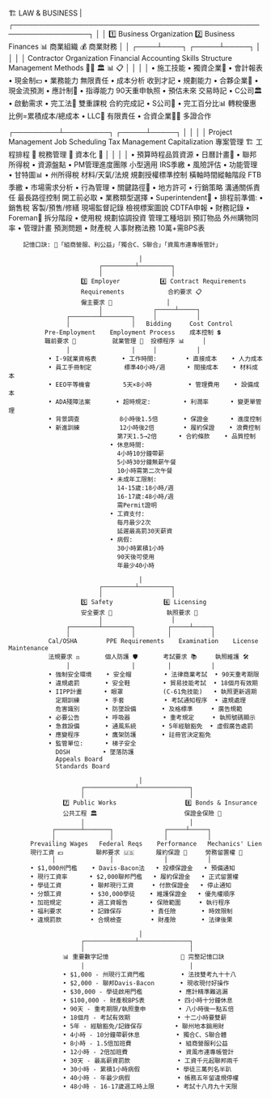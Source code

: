   🏗️ LAW & BUSINESS
                                           |
        ┌─────────────────────────────────────────────────────────────────┐
        │                                                                 │
   1️⃣ Business Organization                                          2️⃣ Business Finances
        📊 商業組織                                                      💰 商業財務
        │                                                                 │
   ┌────┴────┐                                                      ┌─────┴─────┐
   │         │                                                      │           │
Contractor  Organization                                        Financial    Accounting
Skills      Structure                                          Management   Methods
🧑‍🔧        🏛️                                                   📊          📋
   │         │                                                      │           │
• 施工技能    • 獨資企業👤                                             • 會計報表     • 現金制💵
• 業務能力      無限責任                                              • 成本分析       收到才記
• 規劃能力    • 合夥企業🤝                                            • 現金流預測     • 應計制📅
• 指導能力      90天重申執照                                         • 預估未來       交易時記
             • C公司🏛️                                            • 啟動需求       • 完工法🏁
               雙重課稅                                                             合約完成記
             • S公司🧾                                                             • 完工百分比📊
               轉稅優惠                                                             比例=累積成本/總成本
             • LLC🏢
               有限責任
             • 合資企業🤝🔗
               多證合作
             
   ┌─────────┴─────────┐                                        ┌─────┴─────┐
   │                   │                                        │           │
Project Management   Job Scheduling                        Tax Management Capitalization
專案管理 🏗️           工程排程 📆                              稅務管理 💸     資本化 🏦
   │                   │                                        │           │
• 預算時程品質資源       • 日曆計畫📅                              • 聯邦所得稅     • 資源盤點
• PM管理進度團隊          小型適用                                IRS季繳       • 風險評估
• 功能管理              • 甘特圖📊                              • 州所得稅       材料/天氣/法規
  規劃授權標準控制        橫軸時間縱軸階段                         FTB季繳       • 市場需求分析
• 行為管理              • 關鍵路徑🔗                            • 地方許可       • 行銷策略
  溝通關係責任            最長路徑控制                            開工前必取     • 業務類型選擇
• Superintendent🧱      • 排程前準備:                          • 銷售稅         客製/預售/修繕
  現場監督記錄            檢視標案圖說                           CDTFA申報      • 財務記錄
• Foreman🧰             拆分階段                              • 使用稅         規劃協調投資
  管理工種培訓            預訂物品                              外州購物同率    • 管理計畫
                        預測問題                              • 財產稅         人事財務法務
                                                            10萬+需BPS表

        記憶口訣: 🧠「組商營服、利公益」「獨合C、S聯合」「資風市連專帳管計」

                                        │
                             ┌─────────┴─────────┐
                             │                   │
                        3️⃣ Employer           4️⃣ Contract Requirements
                        Requirements            合約要求 📋
                        僱主要求 👥               │
                             │              ┌─────┴─────┐
                    ┌────────┴────────┐     │           │
                    │                 │   Bidding     Cost Control
              Pre-Employment    Employment Process    成本控制 💲
              職前要求 📝          就業管理 💼  投標程序 📊     │
                    │                 │     │           │
               • I-9就業資格表       • 工作時間:        • 直接成本    • 人力成本
               • 員工手冊制定         標準40小時/週      • 間接成本    • 材料成本
               • EEO平等機會         5天×8小時          • 管理費用    • 設備成本
               • ADA殘障法案       • 超時規定:         • 利潤率      • 變更單管理
               • 背景調查           8小時後1.5倍       • 保證金      • 進度控制
               • 新進訓練           12小時後2倍        • 履約保證    • 浪費控制
                                  第7天1.5→2倍      • 合約條款    • 品質控制
                                • 休息時間:
                                  4小時10分鐘帶薪
                                  5小時30分鐘無薪午餐
                                  10小時需第二次午餐
                                • 未成年工限制:
                                  14-15歲:18小時/週
                                  16-17歲:48小時/週
                                  需Permit證明
                                • 工資支付:
                                  每月最少2次
                                  延遲最高罰30天薪資
                                • 病假:
                                  30小時累積1小時
                                  90天後可使用
                                  年最少40小時

                                        │
                             ┌─────────┴─────────┐
                             │                   │
                        5️⃣ Safety              6️⃣ Licensing
                        安全要求 🦺               執照要求 📜
                             │                   │
                    ┌────────┴────────┐         ┌─────┴─────┐
                    │                 │         │           │
               Cal/OSHA        PPE Requirements    Examination    License Maintenance
               法規要求 ⚖️       個人防護 🛡️       考試要求 📚     執照維護 🛠️
                    │                 │         │           │
               • 強制安全環境    • 安全帽         • 法律商業考試  • 90天重考期限
               • 違規處罰       • 安全鞋         • 貿易技能考試  • 18個月有效期
               • IIPP計畫      • 眼罩           (C-61免技能)   • 執照更新週期
                 定期訓練       • 手套           • 考試通知程序  • 違規處理
                 危害識別       • 防墜設備       • 及格標準     • 廣告規範
               • 必要公告       • 呼吸器         • 重考規定     • 執照號碼顯示
               • 急救設備       • 通風系統       • 5年經驗豁免  • 虛假廣告處罰
               • 應變程序       • 鷹架防護       • 註冊官決定豁免
               • 監管單位:      • 梯子安全
                 DOSH         • 墜落防護
                 Appeals Board
                 Standards Board

                                        │
                        ┌──────────────┴──────────────┐
                        │                             │
                   7️⃣ Public Works                   8️⃣ Bonds & Insurance
                   公共工程 🏛️                        保證金保險 🔐
                        │                             │
                ┌───────┴───────┐              ┌─────┴─────┐
                │               │              │           │
          Prevailing Wages   Federal Reqs    Performance   Mechanics' Lien
          現行工資 💵         聯邦要求 🇺🇸      履約保證 📄     勞務留置權 🧱
                │               │              │           │
          • $1,000州門檻    • Davis-Bacon法   • 投標保證金   • 預備通知
          • 現行工資率      • $2,000聯邦門檻   • 履約保證金   • 正式留置權
          • 學徒工資        • 聯邦現行工資     • 付款保證金   • 停止通知
          • 分類工資        • $30,000學徒    • 維護保證金   • 優先權順序
          • 加班規定        • 週工資報告      • 保險範圍     • 執行程序
          • 福利要求        • 記錄保存        • 責任險       • 時效限制
          • 違規罰款        • 合規檢查        • 財產險       • 法律後果

                                        │
                        ┌──────────────┴──────────────┐
                        │                             │
                   📊 重要數字記憶                    🧠 完整記憶口訣
                        │                             │
                   • $1,000 - 州現行工資門檻          • 法技雙考九十十八
                   • $2,000 - 聯邦Davis-Bacon       • 現收現付好操作
                   • $30,000 - 學徒啟用門檻          • 應計精準難逃漏
                   • $100,000 - 財產稅BPS表         • 四小時十分鐘休息
                   • 90天 - 重考期限/執照重申         • 八小時後一點五倍
                   • 18個月 - 考試有效期             • 十二小時要雙薪
                   • 5年 - 經驗豁免/記錄保存         • 聯州地本銷用財
                   • 4小時 - 10分鐘帶薪休息          • 獨合C、S聯合體
                   • 8小時 - 1.5倍加班費             • 組商營服利公益
                   • 12小時 - 2倍加班費              • 資風市連專帳管計
                   • 30天 - 最高薪資罰款             • 工資千元起聯邦兩千
                   • 30小時 - 累積1小時病假          • 學徒三萬列名半趴
                   • 40小時 - 年最少病假             • 帳務五年留違規停權
                   • 48小時 - 16-17歲週工時上限      • 考試十八月九十天限